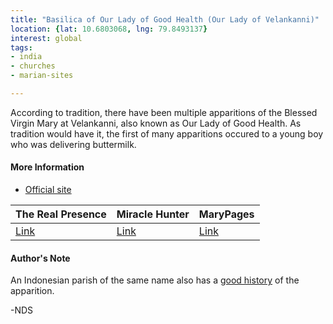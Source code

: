 ```yaml
---
title: "Basilica of Our Lady of Good Health (Our Lady of Velankanni)"
location: {lat: 10.6803068, lng: 79.8493137}
interest: global
tags:
- india
- churches
- marian-sites

---
```



According to tradition, there have been multiple apparitions of the Blessed Virgin Mary at Velankanni, also known as Our Lady of Good Health.  As tradition would have it, the first of many apparitions occured to a young boy who was delivering buttermilk.

#### More Information

* [Official site](https://www.velankannichurch.com/)


| The Real Presence | Miracle Hunter | MaryPages |
| --- | --- | --- |
| [Link](http://www.therealpresence.org/eucharst/misc/BVM/32_VAILANKANNI_60x96.pdf) | [Link](https://www.miraclehunter.com/marian_apparitions/approved_apparitions/vailankanni/) | [Link](https://www.marypages.com/vailankanni-(india)-en.html) |




#### Author's Note

An Indonesian parish of the same name also has a [good history](https://velangkanni.com/en/about-annai-velangkanni/) of the apparition.

-NDS




